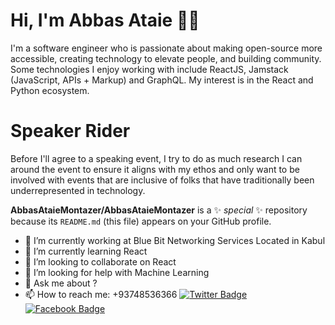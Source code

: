 # Hi, I'm Abbas Ataie 👋🏾 

I'm a software engineer who is passionate about making open-source more accessible, creating technology to elevate people, and building community. Some technologies I enjoy working with include ReactJS, Jamstack (JavaScript, APIs + Markup) and GraphQL. My interest is in the React and Python ecosystem.
# Speaker Rider

Before I'll agree to a speaking event, I try to do as much research I can around the event to ensure it aligns with my ethos and only want to be involved with events that are inclusive of folks that have traditionally been underrepresented in technology.


**AbbasAtaieMontazer/AbbasAtaieMontazer** is a ✨ _special_ ✨ repository because its `README.md` (this file) appears on your GitHub profile.


- 🔭 I’m currently working at Blue Bit Networking Services Located in Kabul
- 🌱 I’m currently learning React 
- 👯 I’m looking to collaborate on React
- 🤔 I’m looking for help with Machine Learning
- 💬 Ask me about ?
- 📫 How to reach me: +93748536366 
[![Twitter Badge](https://img.shields.io/badge/-Twitter-00acee?style=flat-square&logo=Twitter&logoColor=white)](https://twitter.com/AtaieAbbas)
[![Facebook Badge](https://img.shields.io/badge/-Facebook-0088cc?style=flat-square&logo=Facebook&logoColor=white)](https://facebook.com/profile.php?id=100013368673567)
